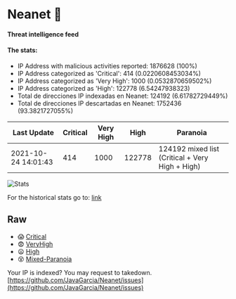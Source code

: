 # Neanet :hocho:
#### Threat intelligence feed
#### The stats:

- IP Address with malicious activities reported: 1876628 (100%)
- IP Address categorized as 'Critical':  414 (0.0220608453034%)
- IP Address categorized as 'Very High':  1000 (0.0532870659502%)
- IP Address categorized as 'High':  122778 (6.54247938323)
- Total de direcciones IP indexadas en Neanet:  124192 (6.61782729449%)
- Total de direcciones IP descartadas en Neanet:  1752436 (93.3821727055%)

| Last Update | Critical | Very High | High | Paranoia |
| --- | --- | --- | --- | --- |
| 2021-10-24 14:01:43 | 414 | 1000 | 122778 | 124192 mixed list (Critical + Very High + High)|

![Stats](https://docs.google.com/spreadsheets/d/e/2PACX-1vSnaNMIXVabIpDJjufMlzH7poXnshF3mgd8Is1g9ytUEzVsP5my4Trn8f-xkoLLQ38xpL3HtmUexLo6/pubchart?oid=501124687&format=image)

For the historical stats go to: [link](/stats.csv)
## Raw
- :scream: [Critical](https://raw.githubusercontent.com/JavaGarcia/Neanet/master/blacklists/neanet_critical.txt)
- :fearful: [VeryHigh](https://raw.githubusercontent.com/JavaGarcia/Neanet/master/blacklists/neanet_veryHigh.txtt)
- :frowning: [High](https://raw.githubusercontent.com/JavaGarcia/Neanet/master/blacklists/neanet_high.txt)
- :dizzy_face: [Mixed-Paranoia](https://raw.githubusercontent.com/JavaGarcia/Neanet/master/blacklists/neanet_all.txt)


Your IP is indexed? You may request to takedown. [https://github.com/JavaGarcia/Neanet/issues](https://github.com/JavaGarcia/Neanet/issues)























































































































































































































































































































































































































































































































































































































































































































































































































































































































































































































































































































































































































































































































































































































































































































































































































































































































































































































































































































































































































































































































































































































































































































































































































































































































































































































































































































































































































































































































































































































































































































































































































































































































































































































































































































































































































































































































































































































































































































































































































































































































































































































































































































































































































































































































































































































































































































































































































































































































































































































































































































































































































































































































































































































































































































































































































































































































































































































































































































































































































































































































































































































































































































































































































































































































































































































































































































































































































































































































































































































































































































































































































































































































































































































































































































































































































































































































































































































































































































































































































































































































































































































































































































































































































































































































































































































































































































































































































































































































































































































































































































































































































































































































































































































































































































































































































































































































































































































































